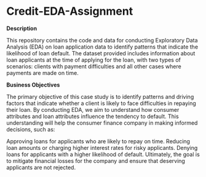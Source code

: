 # Credit-EDA-Assignment

**Description**

This repository contains the code and data for conducting Exploratory Data Analysis (EDA) on loan application data to identify patterns that indicate the likelihood of loan default. The dataset provided includes information about loan applicants at the time of applying for the loan, with two types of scenarios: clients with payment difficulties and all other cases where payments are made on time.

**Business Objectives**

The primary objective of this case study is to identify patterns and driving factors that indicate whether a client is likely to face difficulties in repaying their loan. By conducting EDA, we aim to understand how consumer attributes and loan attributes influence the tendency to default. This understanding will help the consumer finance company in making informed decisions, such as:

Approving loans for applicants who are likely to repay on time.
Reducing loan amounts or charging higher interest rates for risky applicants.
Denying loans for applicants with a higher likelihood of default.
Ultimately, the goal is to mitigate financial losses for the company and ensure that deserving applicants are not rejected.
